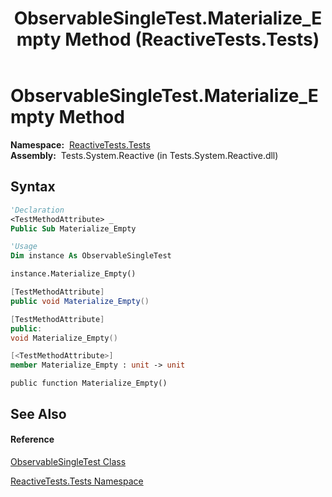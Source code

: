 ﻿---
title: ObservableSingleTest.Materialize_Empty Method  (ReactiveTests.Tests)
TOCTitle: Materialize_Empty Method
ms:assetid: M:ReactiveTests.Tests.ObservableSingleTest.Materialize_Empty
ms:mtpsurl: https://msdn.microsoft.com/en-us/library/reactivetests.tests.observablesingletest.materialize_empty(v=VS.103)
ms:contentKeyID: 36620087
ms.date: 06/28/2011
mtps_version: v=VS.103
f1_keywords:
- ReactiveTests.Tests.ObservableSingleTest.Materialize_Empty
dev_langs:
- CSharp
- JScript
- VB
- FSharp
- c++
---

# ObservableSingleTest.Materialize\_Empty Method

**Namespace:**  [ReactiveTests.Tests](hh289046\(v=vs.103\).md)  
**Assembly:**  Tests.System.Reactive (in Tests.System.Reactive.dll)

## Syntax

``` vb
'Declaration
<TestMethodAttribute> _
Public Sub Materialize_Empty
```

``` vb
'Usage
Dim instance As ObservableSingleTest

instance.Materialize_Empty()
```

``` csharp
[TestMethodAttribute]
public void Materialize_Empty()
```

``` c++
[TestMethodAttribute]
public:
void Materialize_Empty()
```

``` fsharp
[<TestMethodAttribute>]
member Materialize_Empty : unit -> unit 
```

``` jscript
public function Materialize_Empty()
```

## See Also

#### Reference

[ObservableSingleTest Class](hh315143\(v=vs.103\).md)

[ReactiveTests.Tests Namespace](hh289046\(v=vs.103\).md)

